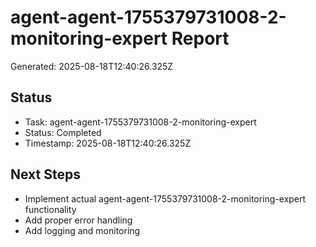 # agent-agent-1755379731008-2-monitoring-expert Report

Generated: 2025-08-18T12:40:26.325Z

## Status
- Task: agent-agent-1755379731008-2-monitoring-expert
- Status: Completed
- Timestamp: 2025-08-18T12:40:26.325Z

## Next Steps
- Implement actual agent-agent-1755379731008-2-monitoring-expert functionality
- Add proper error handling
- Add logging and monitoring
